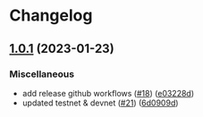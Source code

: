 # Changelog

## [1.0.1](https://github.com/sygmaprotocol/sygma-fee-oracle/compare/v1.0.0...v1.0.1) (2023-01-23)


### Miscellaneous

* add release github workflows ([#18](https://github.com/sygmaprotocol/sygma-fee-oracle/issues/18)) ([e03228d](https://github.com/sygmaprotocol/sygma-fee-oracle/commit/e03228d1b3b31b4d0f2a3f17c541f74615f6f3ef))
* updated testnet & devnet ([#21](https://github.com/sygmaprotocol/sygma-fee-oracle/issues/21)) ([6d0909d](https://github.com/sygmaprotocol/sygma-fee-oracle/commit/6d0909dfdf15b763b054ff9d982f0eb5c30b8f9c))
